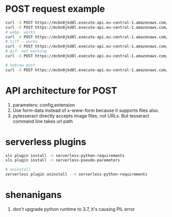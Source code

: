 # POST request example
```sh
curl -X POST https://mcbn0jkd8l.execute-api.eu-central-1.amazonaws.com/dev/ocr -d "https://i.imgur.com/zGRdhAT.jpg"
curl -X POST https://mcbn0jkd8l.execute-api.eu-central-1.amazonaws.com/dev/ocr -d "https://i.etsystatic.com/16235847/r/il/b1e59b/2011957531/il_570xN.2011957531_p39l.jpg"
# webp- works
curl -X POST https://mcbn0jkd8l.execute-api.eu-central-1.amazonaws.com/dev/ocr -d "https://www.online-convert.com/downloadfile/e1faa392-54fc-4aa3-96e8-764b872f6c5f/180d9d302f6308358ec8b8faaed7e74e"
# tiff - works
curl -X POST https://mcbn0jkd8l.execute-api.eu-central-1.amazonaws.com/dev/ocr -d "https://www.online-convert.com/downloadfile/eefcbca6-e32f-4746-b48c-b79eab426c2d/5e98fef3ab27e890f09bb70257584ec0"
# gif- not working
curl -X POST https://mcbn0jkd8l.execute-api.eu-central-1.amazonaws.com/dev/ocr -d "https://media.giphy.com/media/xULW8tKMugzsC8A4MM/giphy.gif"

# hebrew post
curl -X POST https://mcbn0jkd8l.execute-api.eu-central-1.amazonaws.com/dev/ocr -d "https://encrypted-tbn0.gstatic.com/images?q=tbn%3AANd9GcQdUtag90lRt2LVqV0MCHiO-w-FCbEpkjSOrOaNB6_3wVvr1kj0"
```

# API architecture for POST 
1. parameters: config,extension
2. Use form-data instead of x-www-form because it supports files also.
3. pytesseract directly accepts image files, not URLs. But tesseract command line takes url path

# serverless plugins
```sh
sls plugin install -n serverless-python-requirements
sls plugin install -n serverless-pseudo-parameters

# uninstall
serverless plugin uninstall --n serverless-python-requirements
```

# shenanigans
1. don't upgrade python runtime to 3.7, it's causing PIL error